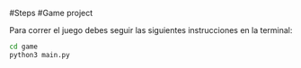 #Steps
#Game project


Para correr el juego debes seguir las siguientes instrucciones en la terminal:

```sh
cd game
python3 main.py

```



